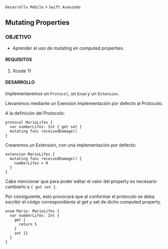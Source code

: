 `Desarrollo Mobile` > `Swift Avanzado`

## Mutating Properties

### OBJETIVO

- Aprender el uso de mutating en computed properties.

#### REQUISITOS

1. Xcode 11

#### DESARROLLO

Implementaremos un `Protocol`, un `Enum` y un `Extension`.

Llevaremos mediante un Exension implementación por defecto al Protocolo.

A la definición del Protocolo:
```
protocol MarioLifes {
  var numberLifes: Int { get set }
  mutating func receivedDamage()
}
```

Crearemos un Extension, con una implementación por defecto:
```
extension MarioLifes {
  mutating func receivedDamage() {
    numberLifes = 0
  }
}
```
Cabe mencionar que para poder editar el valor del property es necesario cambiarlo a `{ get set }`.

Por consiguiente, esto provocará que al conformar el protocolo se deba escribir el códgo correspondiente al get y set de dicho computed property.

```
enum Mario: MarioLifes {
  var numberLifes: Int {
    get {
      return 5
    }
    set {}
  }
}
```


